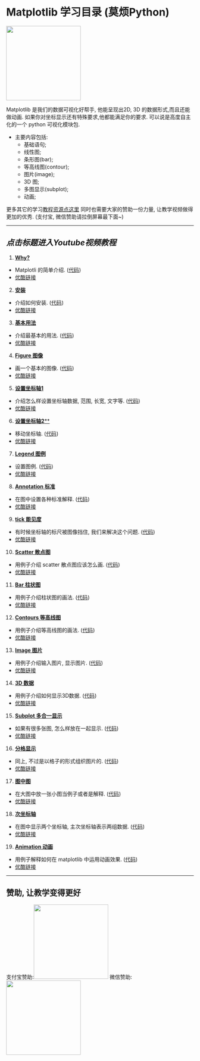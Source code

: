   
# Matplotlib 学习目录 (莫烦Python)
<img src='https://github.com/MorvanZhou/tutorials/blob/master/matplotlibTUT/cover%20page.jpg?raw=true' height=200>

Matplotlib 是我们的数据可视化好帮手, 他能呈现出2D, 3D 的数据形式,而且还能做动画. 如果你对坐标显示还有特殊要求,他都能满足你的要求.
可以说是高度自主化的一个 python 可视化模块包.


* 主要内容包括:
  * 基础语句;
  * 线性图;
  * 条形图(bar);
  * 等高线图(contour);
  * 图片(image);
  * 3D 图;
  * 多图显示(subplot);
  * 动画;

更多其它的学习[教程资源点这里](https://github.com/MorvanZhou/tutorials/blob/master/README.md)
同时也需要大家的赞助一份力量, 让教学视频做得更加的优秀. (支付宝, 微信赞助请拉倒屏幕最下面~)

---
## *点击标题进入Youtube视频教程*

1. [**Why?**](https://www.youtube.com/watch?v=dLrndCJzbzA&list=PLXO45tsB95cKiBRXYqNNCw8AUo6tYen3l&index=1)
  * Matplotli 的简单介绍. ([代码](https://github.com/MorvanZhou/tutorials/blob/master/matplotlibTUT/plt1_why.py))
  * [优酷链接](http://v.youku.com/v_show/id_XMTcxNTk3NTQ2NA==.html?f=28097045&o=1)


2. [**安装**](https://www.youtube.com/watch?v=F2K5hqLiBi0&index=2&list=PLXO45tsB95cKiBRXYqNNCw8AUo6tYen3l)
  * 介绍如何安装. ([代码](https://github.com/MorvanZhou/tutorials/blob/master/matplotlibTUT/plt2_install.py))
  * [优酷链接](http://v.youku.com/v_show/id_XMTcxNjAxMDAxNg==.html?f=28097045&o=1)


3. [**基本用法**](https://www.youtube.com/watch?v=4Y7f0znUT6E&index=3&list=PLXO45tsB95cKiBRXYqNNCw8AUo6tYen3l)
  * 介绍最基本的用法. ([代码](https://github.com/MorvanZhou/tutorials/blob/master/matplotlibTUT/plt3_simple_plot.py))
  * [优酷链接](http://v.youku.com/v_show/id_XMTcxNjA0MjM2MA==.html?f=28097045&o=1)


4. [**Figure 图像**](https://www.youtube.com/watch?v=5IuawGiZ7_0&list=PLXO45tsB95cKiBRXYqNNCw8AUo6tYen3l&index=4)
  *  画一个基本的图像. ([代码](https://github.com/MorvanZhou/tutorials/blob/master/matplotlibTUT/plt4_figure.py))
  * [优酷链接](http://v.youku.com/v_show/id_XMTcxNjA2OTM5Mg==.html?f=28097045&o=1)


5. [**设置坐标轴1**](https://www.youtube.com/watch?v=46EsDY8V6lQ&list=PLXO45tsB95cKiBRXYqNNCw8AUo6tYen3l&index=5)
  * 介绍怎么样设置坐标轴数据, 范围, 长宽, 文字等. ([代码](https://github.com/MorvanZhou/tutorials/blob/master/matplotlibTUT/plt5_ax_setting1.py))
  * [优酷链接](http://v.youku.com/v_show/id_XMTcxNjEyMDY4MA==.html?f=28097045&o=1)


6. [**设置坐标轴2****](https://www.youtube.com/watch?v=w83mFG5tyW4&list=PLXO45tsB95cKiBRXYqNNCw8AUo6tYen3l&index=6)
  * 移动坐标轴. ([代码](https://github.com/MorvanZhou/tutorials/blob/master/matplotlibTUT/plt6_ax_setting2.py))
  * [优酷链接](http://v.youku.com/v_show/id_XMTcxNjE2MjkwMA==.html?f=28097045&o=1)


7. [**Legend 图例**](https://www.youtube.com/watch?v=dGZyoX72iEg&index=7&list=PLXO45tsB95cKiBRXYqNNCw8AUo6tYen3l)
  * 设置图例. ([代码](https://github.com/MorvanZhou/tutorials/blob/master/matplotlibTUT/plt7_legend.py))
  * [优酷链接](http://v.youku.com/v_show/id_XMTcxNjE5MzA0OA==.html?f=28097045&o=1)


8. [**Annotation 标准**](https://www.youtube.com/watch?v=p7FoQqWk_Uo&list=PLXO45tsB95cKiBRXYqNNCw8AUo6tYen3l&index=8)
  * 在图中设置各种标准解释. ([代码](https://github.com/MorvanZhou/tutorials/blob/master/matplotlibTUT/plt8_annotation.py))
  * [优酷链接](http://v.youku.com/v_show/id_XMTcxNjI2OTIyNA==.html?f=28097045&o=1)


9. [**tick 能见度**](https://www.youtube.com/watch?v=zj-tXbuFY_4&list=PLXO45tsB95cKiBRXYqNNCw8AUo6tYen3l&index=9)
  * 有时候坐标轴的标尺被图像挡住, 我们来解决这个问题. ([代码](https://github.com/MorvanZhou/tutorials/blob/master/matplotlibTUT/plt9_tick_visibility.py))
  * [优酷链接](http://v.youku.com/v_show/id_XMTcxNjI5NzEyMA==.html?f=28097045&o=1)


10. [**Scatter 散点图**](https://www.youtube.com/watch?v=EPDaHAbLPs4&list=PLXO45tsB95cKiBRXYqNNCw8AUo6tYen3l&index=10)
  * 用例子介绍 scatter 散点图应该怎么画. ([代码](https://github.com/MorvanZhou/tutorials/blob/master/matplotlibTUT/plt10_scatter.py))
  * [优酷链接](http://v.youku.com/v_show/id_XMTcxNjMzMDEyOA==.html?f=28097045&o=1)


11. [**Bar 柱状图**](https://www.youtube.com/watch?v=dmGRCJIEWrE&list=PLXO45tsB95cKiBRXYqNNCw8AUo6tYen3l&index=11)
  * 用例子介绍柱状图的画法. ([代码](https://github.com/MorvanZhou/tutorials/blob/master/matplotlibTUT/plt11_bar.py))
  * [优酷链接](http://v.youku.com/v_show/id_XMTcxNjM5NDI1Ng==.html?f=28097045&o=1)


12. [**Contours 等高线图**](https://www.youtube.com/watch?v=Sb4NKsYbULI&list=PLXO45tsB95cKiBRXYqNNCw8AUo6tYen3l&index=12)
  * 用例子介绍等高线图的画法. ([代码](https://github.com/MorvanZhou/tutorials/blob/master/matplotlibTUT/plt12_contours.py))
  * [优酷链接](http://v.youku.com/v_show/id_XMTcyMTQ1MjAwNA==.html?f=28097045&o=1)


13. [**Image 图片**](https://www.youtube.com/watch?v=rqR9429ajg4&list=PLXO45tsB95cKiBRXYqNNCw8AUo6tYen3l&index=13)
  * 用例子介绍输入图片, 显示图片. ([代码](https://github.com/MorvanZhou/tutorials/blob/master/matplotlibTUT/plt13_image.py))
  * [优酷链接](http://v.youku.com/v_show/id_XMTcyMTM2NTA2NA==.html?f=28097045&o=1)


14. [**3D 数据**](https://www.youtube.com/watch?v=P9ufukdL720&list=PLXO45tsB95cKiBRXYqNNCw8AUo6tYen3l&index=14)
  * 用例子介绍如何显示3D数据. ([代码](https://github.com/MorvanZhou/tutorials/blob/master/matplotlibTUT/plt14_3d.py))
  * [优酷链接](http://v.youku.com/v_show/id_XMTcyMTM2ODI5Mg==.html?f=28097045&o=1)


15. [**Subplot 多合一显示**](https://www.youtube.com/watch?v=Zm1cDw7DnUA&index=15&list=PLXO45tsB95cKiBRXYqNNCw8AUo6tYen3l)
  * 如果有很多张图, 怎么样放在一起显示. ([代码](https://github.com/MorvanZhou/tutorials/blob/master/matplotlibTUT/plt15_subplot.py))
  * [优酷链接](http://v.youku.com/v_show/id_XMTcyMTM3NjU2MA==.html?f=28097045&o=1)


16. [**分格显示**](https://www.youtube.com/watch?v=68OrRqH2B_s&index=16&list=PLXO45tsB95cKiBRXYqNNCw8AUo6tYen3l)
  * 同上, 不过是以格子的形式组织图片的. ([代码](https://github.com/MorvanZhou/tutorials/blob/master/matplotlibTUT/plt16_grid_subplot.py))
  * [优酷链接](http://v.youku.com/v_show/id_XMTcyMTQwMzY0MA==.html?f=28097045&o=1)


17. [**图中图**](https://www.youtube.com/watch?v=UqL589c8quk&index=17&list=PLXO45tsB95cKiBRXYqNNCw8AUo6tYen3l)
  * 在大图中放一张小图当例子或者是解释. ([代码](https://github.com/MorvanZhou/tutorials/blob/master/matplotlibTUT/plt17_plot_in_plot.py))
  * [优酷链接](http://v.youku.com/v_show/id_XMTcyMTQzNTUyMA==.html?f=28097045&o=1)


18. [**次坐标轴**](https://www.youtube.com/watch?v=cFO72oNbmZo&list=PLXO45tsB95cKiBRXYqNNCw8AUo6tYen3l&index=18)
  * 在图中显示两个坐标轴, 主次坐标轴表示两组数据. ([代码](https://github.com/MorvanZhou/tutorials/blob/master/matplotlibTUT/plt18_secondary_yaxis.py))
  * [优酷链接](http://v.youku.com/v_show/id_XMTcyMTQ1OTkzMg==.html?f=28097045&o=1)


19. [**Animation 动画**](https://www.youtube.com/watch?v=0g-AuWBTnyg&list=PLXO45tsB95cKiBRXYqNNCw8AUo6tYen3l&index=19)
  * 用例子解释如何在 matplotlib 中运用动画效果. ([代码](https://github.com/MorvanZhou/tutorials/blob/master/matplotlibTUT/plt19_animation.py))
  * [优酷链接](http://v.youku.com/v_show/id_XMTcyMTQ4MzQ5Mg==.html?f=28097045&o=1)


---

## 赞助, 让教学变得更好
支付宝赞助:<img src='https://github.com/MorvanZhou/tutorials/blob/gh-pages/Donation/zhifubao.jpeg?raw=true' height='200'>    微信赞助:<img src='https://github.com/MorvanZhou/tutorials/blob/gh-pages/Donation/WechatIMG1.png?raw=true' height='200'>
